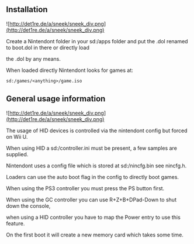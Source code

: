 ## Installation ##

![http://det1re.de/a/sneek/sneek_div.png](http://det1re.de/a/sneek/sneek_div.png)



Create a Nintendont folder in your sd:/apps folder and put the .dol renamed to boot.dol in there or directly load

the .dol by any means.



When loaded directly Nintendont looks for games at:



`sd:/games/<anything>/game.iso`



## General usage information ##

![http://det1re.de/a/sneek/sneek_div.png](http://det1re.de/a/sneek/sneek_div.png)



The usage of HID devices is controlled via the nintendont config but forced on Wii U.



When using HID a sd:/controller.ini must be present, a few samples are supplied.



Nintendont uses a config file which is stored at sd:/nincfg.bin see nincfg.h.



Loaders can use the auto boot flag in the config to directly boot games.



When using the PS3 controller you must press the PS button first.



When using the GC controller you can use R+Z+B+DPad-Down to shut down the console,

when using a HID controller you have to map the Power entry to use this feature.



On the first boot it will create a new memory card which takes some time.